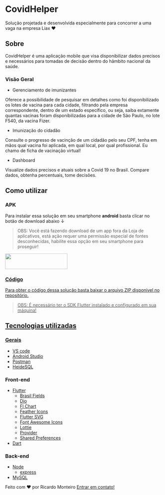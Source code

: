 # CovidHelper

Solução projetada e desenvolvida especialmente para concorrer a uma vaga na empresa Liax ♥

## Sobre

CovidHelper é uma aplicação mobile que visa disponibilizar dados precisos e necessários para tomadas de decisão dentro do hâmbito nacional da saúde.

### Visão Geral

  * Gerenciamento de imunizantes
  
   Oferece a possibilidade de pesquisar em detalhes como foi disponibilizado os lotes de vacina para cada cidade, filtrando pela empresa correspondente, dentro de um estado específico, ou seja, saiba extamente quantas vacinas foram disponibilizadas para a cidade de São Paulo, no lote F540, da vacina Fizer.
  
   * Imunização do cidadão
  
  Consulte o progresso de vacinção de um cidadão pelo seu CPF, tenha em mãos qual vacina foi aplicada, em qual local, por qual profissional. Eu chamo de ficha de vacinação virtual! 
  
  * Dashboard
    
  Visualize dados precisos e atuais sobre a Covid 19 no Brasil. Compare dados, obtenha percentuais, tome decisões.

  

## Como utilizar

### APK

  Para instalar essa solução em seu smartphone **android** basta clicar no botão de download abaixo ↓
  > OBS: Você está fazendo download de um app fora da Loja de aplicativos, está ação requer uma permissão especial de fontes desconhecidas, habilite essa opção em seu smartphone para proseguir! 
  
  <a href="https://github.com/monteiroricardo/CALC_IMC/blob/master/arquivos/app.apk">
<img src="https://github.com/monteiroricardo/CALC_IMC/blob/master/arquivos/apk_btn.png" width="200" height="50" />
</ a>

### Código
  
  Para obter o código dessa solução basta baixar o arquivo ZIP disponível no repositório.
  > OBS: É necessário ter o SDK Flutter instalado e configurado em sua máquina! 
  
## Tecnologias utilizadas

### Gerais

-  [VS code](https://code.visualstudio.com/)
-  [Android Studio](https://developer.android.com/studio)
-  [Postman](https://developer.android.com/studio)
-  [HeideSQL](https://developer.android.com/studio)

### Front-end 
  
-  [Flutter](https://flutter.dev/)
    * [Brasil Fields](https://pub.dev/packages/brasil_fields)
    * [Dio](https://pub.dev/packages/dio)
    * [Fl Chart](https://pub.dev/packages/dio)
    * [Feather Icons](https://pub.dev/packages/flutter_feather_icons)
    * [Flutter SVG](https://pub.dev/packages/flutter_svg)
    * [Font Awesome Icons](https://pub.dev/packages/font_awesome_flutter)
    * [Lottie](https://pub.dev/packages/lottie)
    * [Provider](https://pub.dev/packages/provider)
    * [Shared Preferences](https://pub.dev/packages/shared_preferences)
-  [Dart](https://dart.dev/)
  
 ### Back-end 
  
-  [Node](https://flutter.dev/)
    * [express](https://pub.dev/packages/brasil_fields)
-  [MySQL](https://flutter.dev/)
  

Feito com ♥ por Ricardo Monteiro  [Entrar em contato!](https://www.linkedin.com/in/ricardohmonteiro/)
